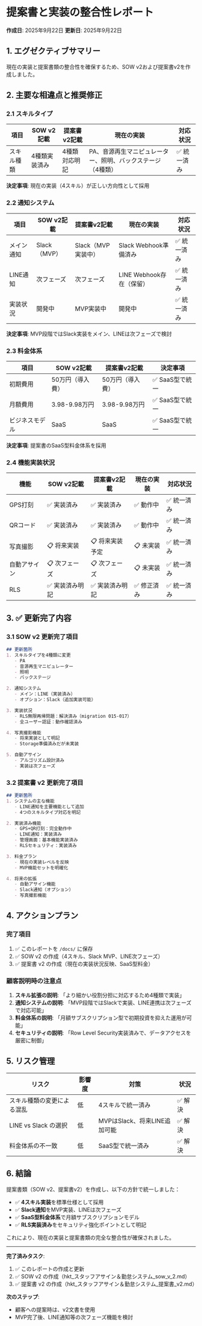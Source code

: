 # 提案書と実装の整合性レポート
**作成日**: 2025年9月22日
**更新日**: 2025年9月22日

## 1. エグゼクティブサマリー

現在の実装と提案書類の整合性を確保するため、SOW v2および提案書v2を作成しました。

## 2. 主要な相違点と推奨修正

### 2.1 スキルタイプ

| 項目 | SOW v2記載 | 提案書v2記載 | 現在の実装 | 対応状況 |
|------|---------|------------|------------|----------|
| スキル種類 | 4種類実装済み | 4種類対応明記 | PA、音源再生マニピュレーター、照明、バックステージ（4種類） | ✅ 統一済み |

**決定事項**: 現在の実装（4スキル）が正しい方向性として採用

### 2.2 通知システム

| 項目 | SOW v2記載 | 提案書v2記載 | 現在の実装 | 対応状況 |
|------|---------|------------|------------|----------|
| メイン通知 | Slack（MVP） | Slack（MVP実装中） | Slack Webhook準備済み | ✅ 統一済み |
| LINE通知 | 次フェーズ | 次フェーズ | LINE Webhook存在（保留） | ✅ 統一済み |
| 実装状況 | 開発中 | MVP実装中 | 開発中 | ✅ 統一済み |

**決定事項**: MVP段階ではSlack実装をメイン、LINEは次フェーズで検討

### 2.3 料金体系

| 項目 | SOW v2記載 | 提案書v2記載 | 決定事項 |
|------|---------|------------|-----------|
| 初期費用 | 50万円（導入費） | 50万円（導入費） | ✅ SaaS型で統一 |
| 月額費用 | 3.98-9.98万円 | 3.98-9.98万円 | ✅ SaaS型で統一 |
| ビジネスモデル | SaaS | SaaS | ✅ SaaS型で統一 |

**決定事項**: 提案書のSaaS型料金体系を採用

### 2.4 機能実装状況

| 機能 | SOW v2記載 | 提案書v2記載 | 現在の実装 | 対応状況 |
|------|---------|------------|------------|----------|
| GPS打刻 | ✅ 実装済み | ✅ 実装済み | ✅ 動作中 | ✅ 統一済み |
| QRコード | ✅ 実装済み | ✅ 実装済み | ✅ 動作中 | ✅ 統一済み |
| 写真撮影 | 📋 将来実装 | 📋 将来実装予定 | 📋 未実装 | ✅ 統一済み |
| 自動アサイン | 📋 次フェーズ | 📋 次フェーズ | 📋 未実装 | ✅ 統一済み |
| RLS | ✅ 実装済み明記 | ✅ 実装済み明記 | ✅ 修正済み | ✅ 統一済み |

## 3. ✅ 更新完了内容

### 3.1 SOW v2 更新完了項目

```markdown
## 更新箇所
1. スキルタイプを4種類に変更
   - PA
   - 音源再生マニピュレーター
   - 照明
   - バックステージ

2. 通知システム
   - メイン：LINE（実装済み）
   - オプション：Slack（追加実装可能）

3. 実装状況
   - RLS無限再帰問題：解決済み（migration 015-017）
   - 全ユーザー認証：動作確認済み

4. 写真撮影機能
   - 将来実装として明記
   - Storage準備済みだが未実装

5. 自動アサイン
   - アルゴリズム設計済み
   - 実装は次フェーズ
```

### 3.2 提案書 v2 更新完了項目

```markdown
## 更新箇所
1. システムの主な機能
   - LINE通知を主要機能として追加
   - 4つのスキルタイプ対応を明記

2. 実装済み機能
   - GPS+QR打刻：完全動作中
   - LINE通知：実装済み
   - 管理画面：基本機能実装済み
   - RLSセキュリティ：実装済み

3. 料金プラン
   - 現在の実装レベルを反映
   - MVP機能セットを明確化

4. 将来の拡張
   - 自動アサイン機能
   - Slack通知（オプション）
   - 写真撮影機能
```

## 4. アクションプラン

### 完了項目
1. ✅ このレポートを `/docs/` に保存
2. ✅ SOW v2 の作成（4スキル、Slack MVP、LINE次フェーズ）
3. ✅ 提案書 v2 の作成（現在の実装状況反映、SaaS型料金）

### 顧客説明時の注意点
1. **スキル拡張の説明**: 「より細かい役割分担に対応するため4種類で実装」
2. **通知システムの説明**: 「MVP段階ではSlackで実装、LINE連携は次フェーズで対応可能」
3. **料金体系の説明**: 「月額サブスクリプション型で初期投資を抑えた運用が可能」
4. **セキュリティの説明**: 「Row Level Security実装済みで、データアクセスを厳密に制御」

## 5. リスク管理

| リスク | 影響度 | 対策 | 状況 |
|--------|--------|------|------|
| スキル種類の変更による混乱 | 低 | 4スキルで統一済み | ✅ 解決 |
| LINE vs Slack の選択 | 低 | MVPはSlack、将来LINE追加可能 | ✅ 解決 |
| 料金体系の不一致 | 低 | SaaS型で統一済み | ✅ 解決 |

## 6. 結論

提案書類（SOW v2、提案書v2）を作成し、以下の方針で統一しました：
- ✅ **4スキル実装**を標準仕様として採用
- ✅ **Slack通知**をMVP実装、LINEは次フェーズ
- ✅ **SaaS型料金体系**で月額サブスクリプションモデル
- ✅ **RLS実装済み**をセキュリティ強化ポイントとして明記

これにより、現在の実装と提案書類の完全な整合性が確保されました。

---

**完了済みタスク**:
1. ✅ このレポートの作成と更新
2. ✅ SOW v2 の作成（hkt_スタッフアサイン＆勤怠システム_sow_v_2.md）
3. ✅ 提案書 v2 の作成（hkt_スタッフアサイン＆勤怠システム_提案書_v2.md）

**次のステップ**:
- 顧客への提案時は、v2文書を使用
- MVP完了後、LINE通知等の次フェーズ機能を検討